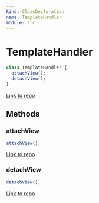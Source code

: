 ```yaml
---
kind: ClassDeclaration
name: TemplateHandler
module: src
---
```


# TemplateHandler

```ts
class TemplateHandler {
  attachView();
  detachView();
}
```

[Link to repo](https://github.com/ngneat/transloco/blob/master/projects/ngneat/transloco/src/lib/template-handler.ts#L7-L36)

## Methods

### attachView

```ts
attachView();
```

[Link to repo](https://github.com/ngneat/transloco/blob/master/projects/ngneat/transloco/src/lib/template-handler.ts#L14-L24)

### detachView

```ts
detachView();
```

[Link to repo](https://github.com/ngneat/transloco/blob/master/projects/ngneat/transloco/src/lib/template-handler.ts#L26-L28)
